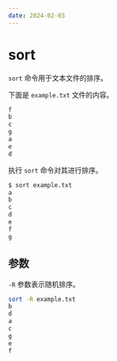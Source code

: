 ```yaml
---
date: 2024-02-03
---
```


# sort

`sort` 命令用于文本文件的排序。

下面是 `example.txt` 文件的内容。

```bash
f
b
c
g
a
e
d
```

执行 `sort` 命令对其进行排序。

```bash
$ sort example.txt
a
b
c
d
e
f
g
```

## 参数

`-R` 参数表示随机排序。

```bash
sort -R example.txt
b
d
a
c
g
e
f
```
